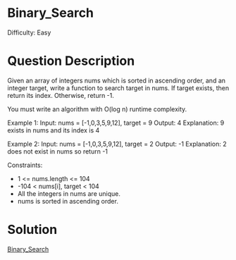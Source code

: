 
# Binary_Search

Difficulty: Easy

# Question Description

Given an array of integers nums which is sorted in ascending order, and an integer target, write a function to search target in nums. If target exists, then return its index. Otherwise, return -1.

You must write an algorithm with O(log n) runtime complexity.

Example 1:
Input: nums = [-1,0,3,5,9,12], target = 9
Output: 4
Explanation: 9 exists in nums and its index is 4

Example 2:
Input: nums = [-1,0,3,5,9,12], target = 2
Output: -1
Explanation: 2 does not exist in nums so return -1

Constraints:

- 1 <= nums.length <= 104
- -104 < nums[i], target < 104
- All the integers in nums are unique.
- nums is sorted in ascending order.

# Solution

[Binary_Search]([704]Binary_Search.py)

    